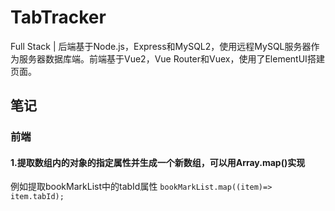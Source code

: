 # TabTracker
Full Stack | 后端基于Node.js，Express和MySQL2，使用远程MySQL服务器作为服务器数据库端。前端基于Vue2，Vue Router和Vuex，使用了ElementUI搭建页面。


## 笔记
### 前端
#### 1.提取数组内的对象的指定属性并生成一个新数组，可以用Array.map()实现
  例如提取bookMarkList中的tabId属性
  `bookMarkList.map((item)=> item.tabId);`
